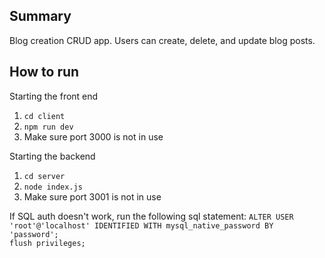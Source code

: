 ## Summary
Blog creation CRUD app. Users can create, delete, and update blog posts.

## How to run
Starting the front end
1. `cd client`
2. `npm run dev`
3. Make sure port 3000 is not in use

Starting the backend
1. `cd server`
2. `node index.js`
3. Make sure port 3001 is not in use

If SQL auth doesn't work, run the following sql statement:
`ALTER USER 'root'@'localhost' IDENTIFIED WITH mysql_native_password BY 'password';`<br>
`flush privileges;`